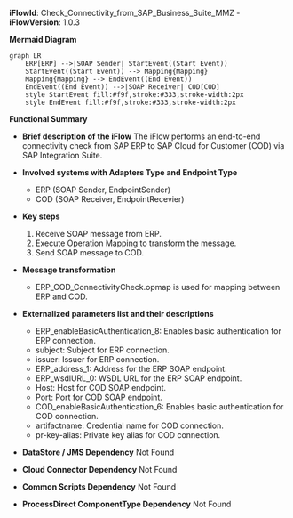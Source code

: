 **iFlowId**: Check_Connectivity_from_SAP_Business_Suite_MMZ - **iFlowVersion**: 1.0.3

**Mermaid Diagram**
```mermaid
graph LR
    ERP[ERP] -->|SOAP Sender| StartEvent((Start Event))
    StartEvent((Start Event)) --> Mapping{Mapping}
    Mapping{Mapping} --> EndEvent((End Event))
    EndEvent((End Event)) -->|SOAP Receiver| COD[COD]
    style StartEvent fill:#f9f,stroke:#333,stroke-width:2px
    style EndEvent fill:#f9f,stroke:#333,stroke-width:2px
```

**Functional Summary**
- **Brief description of the iFlow**
The iFlow performs an end-to-end connectivity check from SAP ERP to SAP Cloud for Customer (COD) via SAP Integration Suite.

- **Involved systems with Adapters Type and Endpoint Type**
    - ERP (SOAP Sender, EndpointSender)
    - COD (SOAP Receiver, EndpointRecevier)

- **Key steps**
    1.  Receive SOAP message from ERP.
    2.  Execute Operation Mapping to transform the message.
    3.  Send SOAP message to COD.

- **Message transformation**
    - ERP_COD_ConnectivityCheck.opmap is used for mapping between ERP and COD.

- **Externalized parameters list and their descriptions**
    - ERP_enableBasicAuthentication_8: Enables basic authentication for ERP connection.
    - subject: Subject for ERP connection.
    - issuer: Issuer for ERP connection.
    - ERP_address_1: Address for the ERP SOAP endpoint.
    - ERP_wsdlURL_0: WSDL URL for the ERP SOAP endpoint.
    - Host: Host for COD SOAP endpoint.
    - Port: Port for COD SOAP endpoint.
    - COD_enableBasicAuthentication_6: Enables basic authentication for COD connection.
    - artifactname: Credential name for COD connection.
    - pr-key-alias: Private key alias for COD connection.

- **DataStore / JMS Dependency**
Not Found

- **Cloud Connector Dependency**
Not Found

- **Common Scripts Dependency**
Not Found

- **ProcessDirect ComponentType Dependency**
Not Found